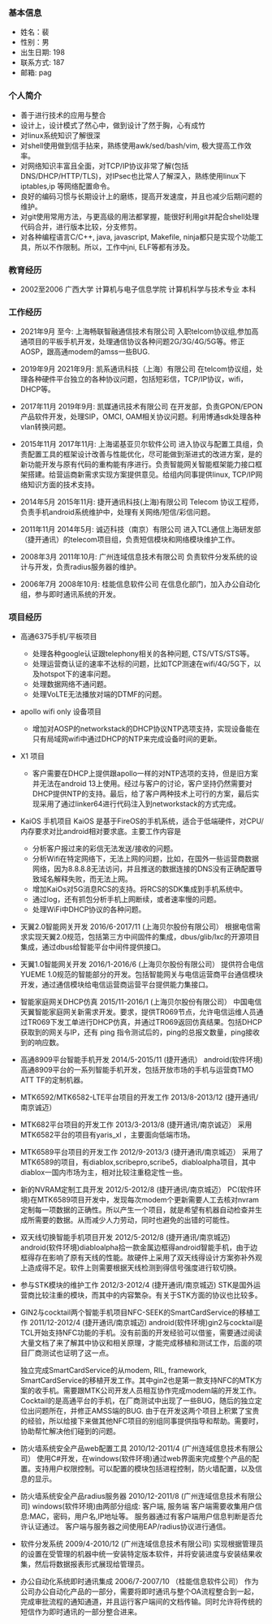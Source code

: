 ### 基本信息
- 姓名：裴
- 性别：男
- 出生日期: 198
- 联系方式: 187
- 邮箱: pag

### 个人简介

- 善于进行技术的应用与整合
- 设计上，设计模式了然心中，做到设计了然于胸，心有成竹
- 对linux系统知识了解很深
- 对shell使用做到信手拈来，熟练使用awk/sed/bash/vim, 极大提高工作效率。
- 对网络知识丰富且全面，对TCP/IP协议非常了解(包括DNS/DHCP/HTTP/TLS)，对IPsec也比常人了解深入，熟练使用linux下iptables,ip 等网络配置命令。
- 良好的编码习惯与长期设计上的磨练，提高开发速度，并且也减少后期问题的维护。
- 对git使用常用方法，与更高级的用法都掌握，能很好利用git并配合shell处理代码合并，进行版本比较，分支修剪。
- 对各种编程语言C/C++, java, javascript, Makefile, ninja都只是实现个功能工具，所以不作限制。所以，工作中jni, ELF等都有涉及。

### 教育经历

- 2002至2006 广西大学 计算机与电子信息学院 计算机科学与技术专业 本科

### 工作经历

- 2021年9月        至今: 上海畅联智融通信技术有限公司
    入职telcom协议组,参加高通项目的平板手机开发，处理通信协议各种问题2G/3G/4G/5G等。修正AOSP，跟高通modem的amss一些BUG.

- 2019年9月   2021年9月: 凯系通讯科技（上海）有限公司
    在telcom协议组，处理各种硬件平台独立的各种协议问题，包括短彩信，TCP/IP协议，wifi，DHCP等。

- 2017年11月  2019年9月: 凯媒通讯技术有限公司
    在开发部，负责GPON/EPON产品软件开发，处理SIP，OMCI, OAM相关协议问题。利用博通sdk处理各种vlan转换问题。

- 2015年11月 2017年11月: 上海诺基亚贝尔软件公司
    进入协议与配置工具组，负责配置工具的框架设计改善与性能优化，尽可能做到渐进式的改进方案，是的新功能开发与原有代码的重构能有序进行。负责智能网关智能框架能力接口框架搭建。给营运商新需求实现方案提供意见。给组内同事提供linux, TCP/IP网络知识方面的技术支持。

- 2014年5月   2015年11月: 捷开通讯科技(上海)有限公司
     Telecom 协议工程师，负责手机android系统维护中，处理有关网络/短信/彩信问题。

- 2011年11月   2014年5月: 诚迈科技（南京）有限公司
     进入TCL通信上海研发部（捷开通讯）的telecom项目组，负责短信模块和网络模块维护工作。

- 2008年3月   2011年10月: 广州连域信息技术有限公司
     负责软件分发系统的设计与开发，负责radius服务器的维护。

- 2006年7月   2008年10月: 桂能信息软件公司
      在信息化部门，加入办公自动化组，参与即时通讯系统的开发。

### 项目经历

- 高通6375手机/平板项目
  - 处理各种google认证跟telephony相关的各种问题, CTS/VTS/STS等。
  - 处理运营商认证的速率不达标的问题，比如TCP测速在wifi/4G/5G下，以及hotspot下的速率问题。
  - 处理数据网络不通问题。
  - 处理VoLTE无法播放对端的DTMF的问题。
 
- apollo wifi only 设备项目
  - 增加对AOSP的networkstack的DHCP协议NTP选项支持，实现设备能在只有局域网wifi中通过DHCP的NTP来完成设备时间的更新。
  
- X1 项目
  - 客户需要在DHCP上提供跟apollo一样的对NTP选项的支持，但是旧方案并无法在android 13上使用。经过与客户的讨论，客户坚持仍然需要对DHCP提供NTP的支持。最后，给了客户两种技术上可行的方案，最后实现采用了通过linker64进行代码注入到networkstack的方式完成。
  
- KaiOS 手机项目
   KaiOS 是基于FireOS的手机系统，适合于低端硬件，对CPU/内存要求对比android相对要求底。主要工作内容是
  - 分析客户报过来的彩信无法发送/接收的问题。
  - 分析Wifi在特定网络下，无法上网的问题，比如，在国外一些运营商数据网络，因为8.8.8.8无法访问，并且推送的数据连接的DNS没有正确配置导致域名解释失败，而无法上网。
  - 增加KaiOs对5G消息RCS的支持。将RCS的SDK集成到手机系统中。
  - 通过log，还有抓包分析手机上网断续，或者速率慢的问题。
  - 处理WiFi中DHCP协议的各种问题。

- 天翼2.0智能网关开发 2016/6-2017/11 (上海贝尔股份有限公司）
  根据电信需求实现天翼2.0规范，包括第三方中间固件的集成，dbus/glib/lxc的开源项目集成，通过dbus给智能平台中间件提供接口。

- 天翼1.0智能网关开发 2016/1-2016/6 (上海贝尔股份有限公司）
  提供符合电信YUEME 1.0规范的智能部分的开发。包括智能网关与电信运营商平台通信模块开发，通过通信模块给电信运营商运营平台提供能力集接口。

- 智能家庭网关DHCP仿真 2015/11-2016/1 (上海贝尔股份有限公司） 
  中国电信天翼智能家庭网关新需求开发。要求，提供TR069节点，允许电信运维人员通过TR069下发工单进行DHCP仿真，并通过TR069返回仿真结果。包括DHCP获取到的网关与IP，还有 ping 指令测试后的，ping的总报文数量，ping接收到的响应数。

- 高通8909平台智能手机开发 2014/5-2015/11 (捷开通讯）
   android(软件环境)高通8909平台的一系列智能手机开发，包括开放市场的手机与运营商TMO ATT TF的定制机器。

- MTK6592/MTK6582-LTE平台项目的开发工作 2013/8-2013/12 (捷开通讯/南京诚迈）

- MTK682平台项目的开发工作 2013/3-2013/8 (捷开通讯/南京诚迈）
  采用MTK6582平台的项目有yaris_xl ，主要面向低端市场。

- MTK6589平台项目的开发工作 2012/9-2013/3 (捷开通讯/南京城迈）
  采用了MTK6589的项目，有diablox,scribepro,scribe5，diabloalpha项目，其中diablox一国内市场为主，相对比较注重稳定性一些。

- 新的NVRAM定制工具开发 2012/5-2012/8 (捷开通讯/南京城迈）
  PC(软件环境)在MTK6589项目开发中，发现每次modem个更新需要人工去核对nvram定制每一项数据的正确性。所以产生一个项目，就是希望有机器自动检查并生成所需要的数据。从而减少人力劳动，同时也避免的出错的可能性。

- 双天线切换智能手机项目开发 2012/5-2012/8 (捷开通讯/南京城迈)
  android(软件环境)diabloalpha拾一款金属边框得android智能手机，由于边框得存在影响了原有天线的性能。故硬件上采用了双天线得设计方案弥补外观上造成得不足。软件上则需要根据天线检测到得信号强度进行软切换。

- 参与STK模块的维护工作 2012/3-2012/4 (捷开通讯/南京城迈)
  STK是国外运营商比较注重的模块，而其中的内容繁杂。有关于STK方面的协议也比较多。

- GIN2与cocktail两个智能手机项目NFC-SEEK的SmartCardService的移植工作 2011/12-2012/4 (捷开通讯/南京城迈)
  android(软件环境)gin2与cocktail是TCL开始支持NFC功能的手机。没有前面的开发经验可以借鉴，需要通过阅读大量文档了来了解其中协议和相关原理，才能完成移植和测试工作，后面的项目厂商测试也证明了这一点。

  独立完成SmartCardService的从modem, RIL, framework, SmartCardService的移植开发工作。其中gin2也是第一款支持NFC的MTK方案的收手机。需要跟MTK公司开发人员相互协作完成modem端的开发工作。Cocktail的是高通平台的手机，在厂商测试中出现了一些BUG，随后的独立定位出问题所在，并修正AMSS端的BUG. 由于在开发这两个项目上积累了宝贵的经验，所以给接下来做其他NFC项目的别组同事提供指导和帮助。需要时，协助帮忙解决他们碰到的问题。

- 防火墙系统安全产品web配置工具 2010/12-2011/4 (广州连域信息技术有限公司）
  使用C#开发，在windows(软件环境)通过web界面来完成整个产品的配置。支持用户权限控制。可以配置的模块包括进程控制，防火墙配置，以及信息的显示。

- 防火墙系统安全产品radius服务器 2010/12-2011/8 (广州连域信息技术有限公司)
  windows(软件环境)由两部分组成: 客户端, 服务端
  客户端需要收集用户信息:MAC，密码，用户名,IP地址等。
  服务器通过有客户端用户信息判断是否允许认证通过。
  客户端与服务器之间使用EAP/radius协议进行通信。

- 软件分发系统 2009/4-2010/12  (广州连域信息技术有限公司)
  实现根据管理员的设置在受管理的机器中统一安装特定版本软件，并将安装进度与安装结果收集，然后将数据报表形式展现给管理员。

- 办公自动化系统即时通讯集成 2006/7-2007/10 （桂能信息软件公司）
  作为公司办公自动化产品的一部分，需要将即时通讯与整个OA流程整合到一起，完成审批流程的通知通道，并且运行客户端间的文档传输。同时允许将传统的短信作为即时通讯的一部分整合进来。
  
